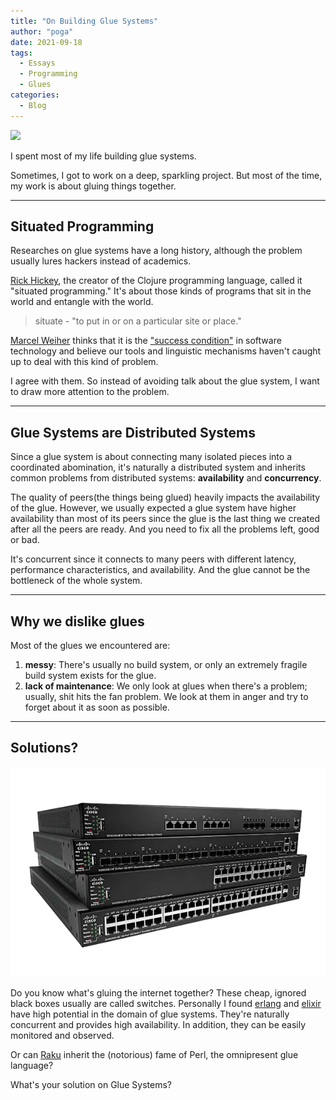 ```yaml
---
title: "On Building Glue Systems"
author: "poga"
date: 2021-09-18
tags:
  - Essays
  - Programming
  - Glues
categories:
  - Blog
---
```


![](/post/2021-09-18_on_glue_systems/glue.jpg)

I spent most of my life building glue systems.

Sometimes, I got to work on a deep, sparkling project. But most of the time, my work is about gluing things together.

<!--more-->

---

## Situated Programming

Researches on glue systems have a long history, although the problem usually lures hackers instead of academics.

[Rick Hickey](https://en.wikipedia.org/wiki/Rich_Hickey), the creator of the Clojure programming language, called it "situated programming." It's about those kinds of programs that sit in the world and entangle with the world.

> situate - "to put in or on a particular site or place."

[Marcel Weiher](https://twitter.com/mpweiher) thinks that it is the ["success condition"](https://blog.metaobject.com/2021/07/glue-code-is-success-condition.html) in software technology and believe our tools and linguistic mechanisms haven't caught up to deal with this kind of problem.

I agree with them. So instead of avoiding talk about the glue system, I want to draw more attention to the problem.

---

## Glue Systems are Distributed Systems

Since a glue system is about connecting many isolated pieces into a coordinated abomination, it's naturally a distributed system and inherits common problems from distributed systems: **availability** and **concurrency**.

The quality of peers(the things being glued) heavily impacts the availability of the glue. However, we usually expected a glue system have higher availability than most of its peers since the glue is the last thing we created after all the peers are ready. And you need to fix all the problems left, good or bad.

It's concurrent since it connects to many peers with different latency, performance characteristics, and availability. And the glue cannot be the bottleneck of the whole system.

---

## Why we dislike glues

Most of the glues we encountered are:

1. **messy**: There's usually no build system, or only an extremely fragile build system exists for the glue.
2. **lack of maintenance**: We only look at glues when there's a problem; usually, shit hits the fan problem. We look at them in anger and try to forget about it as soon as possible.

---

## Solutions?

![](./switches.webp)

Do you know what's gluing the internet together? These cheap, ignored black boxes usually are called switches. Personally I found [erlang](https://www.erlang.org/) and [elixir](https://elixir-lang.org/) have high potential in the domain of glue systems. They're naturally concurrent and provides high availability. In addition, they can be easily monitored and observed.

Or can [Raku](https://www.raku.org) inherit the (notorious) fame of Perl, the omnipresent glue language?

What's your solution on Glue Systems?

